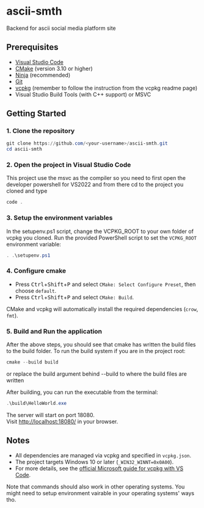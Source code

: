 # ascii-smth
Backend for ascii social media platform site

## Prerequisites

- [Visual Studio Code](https://code.visualstudio.com/)
- [CMake](https://cmake.org/) (version 3.10 or higher)
- [Ninja](https://ninja-build.org/) (recommended)
- [Git](https://git-scm.com/)
- [vcpkg](https://github.com/microsoft/vcpkg) (remember to follow the instruction from the vcpkg readme page)
- Visual Studio Build Tools (with C++ support) or MSVC

## Getting Started

### 1. Clone the repository

```powershell
git clone https://github.com/<your-username>/ascii-smth.git
cd ascii-smth
```


### 2. Open the project in Visual Studio Code
This project use the msvc as the compiler so you need to first open the developer powershell for VS2022 and from there cd to the project you cloned and type
```powershell
code .
```

### 3. Setup the environment variables
In the setupenv.ps1 script, change the VCPKG_ROOT to your own folder of vcpkg you cloned.
Run the provided PowerShell script to set the `VCPKG_ROOT` environment variable:

```powershell
. .\setupenv.ps1
```

### 4. Configure cmake

- Press <kbd>Ctrl</kbd>+<kbd>Shift</kbd>+<kbd>P</kbd> and select `CMake: Select Configure Preset`, then choose `default`.
- Press <kbd>Ctrl</kbd>+<kbd>Shift</kbd>+<kbd>P</kbd> and select `CMake: Build`.

CMake and vcpkg will automatically install the required dependencies (`crow`, `fmt`).

### 5. Build and Run the application
After the above steps, you should see that cmake has written the build files to the build folder. To run the build system if you are in the project root:
```powershell
cmake --build build
```
or replace the build argument behind --build to where the build files are written

After building, you can run the executable from the terminal:

```powershell
.\build\HelloWorld.exe
```

The server will start on port 18080.  
Visit [http://localhost:18080/](http://localhost:18080/) in your browser.

## Notes

- All dependencies are managed via vcpkg and specified in `vcpkg.json`.
- The project targets Windows 10 or later (`_WIN32_WINNT=0x0A00`).
- For more details, see the [official Microsoft guide for vcpkg with VS Code](https://learn.microsoft.com/en-us/cpp/build/vcpkg).

Note that commands should also work in other operating systems. You might need to setup environment vairable in your operating systems' ways tho.